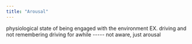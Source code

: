 ```yaml
---
title: "Arousal"
---
```

physiological state of being engaged with the environment
EX. driving and not remembering driving for awhile ----- not aware, just arousal

